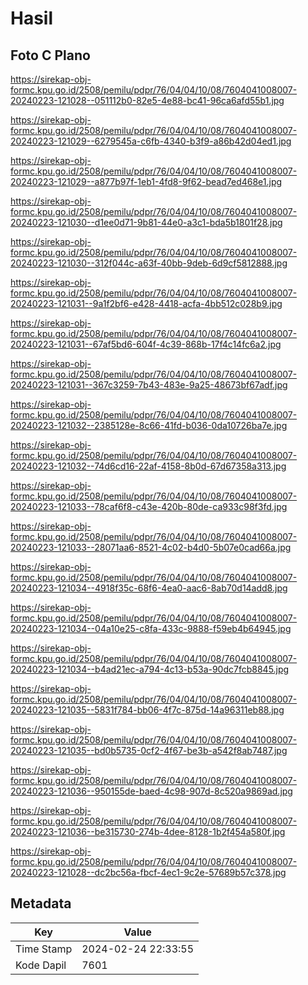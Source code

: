 # Hasil

## Foto C Plano

https://sirekap-obj-formc.kpu.go.id/2508/pemilu/pdpr/76/04/04/10/08/7604041008007-20240223-121028--051112b0-82e5-4e88-bc41-96ca6afd55b1.jpg

https://sirekap-obj-formc.kpu.go.id/2508/pemilu/pdpr/76/04/04/10/08/7604041008007-20240223-121029--6279545a-c6fb-4340-b3f9-a86b42d04ed1.jpg

https://sirekap-obj-formc.kpu.go.id/2508/pemilu/pdpr/76/04/04/10/08/7604041008007-20240223-121029--a877b97f-1eb1-4fd8-9f62-bead7ed468e1.jpg

https://sirekap-obj-formc.kpu.go.id/2508/pemilu/pdpr/76/04/04/10/08/7604041008007-20240223-121030--d1ee0d71-9b81-44e0-a3c1-bda5b1801f28.jpg

https://sirekap-obj-formc.kpu.go.id/2508/pemilu/pdpr/76/04/04/10/08/7604041008007-20240223-121030--312f044c-a63f-40bb-9deb-6d9cf5812888.jpg

https://sirekap-obj-formc.kpu.go.id/2508/pemilu/pdpr/76/04/04/10/08/7604041008007-20240223-121031--9a1f2bf6-e428-4418-acfa-4bb512c028b9.jpg

https://sirekap-obj-formc.kpu.go.id/2508/pemilu/pdpr/76/04/04/10/08/7604041008007-20240223-121031--67af5bd6-604f-4c39-868b-17f4c14fc6a2.jpg

https://sirekap-obj-formc.kpu.go.id/2508/pemilu/pdpr/76/04/04/10/08/7604041008007-20240223-121031--367c3259-7b43-483e-9a25-48673bf67adf.jpg

https://sirekap-obj-formc.kpu.go.id/2508/pemilu/pdpr/76/04/04/10/08/7604041008007-20240223-121032--2385128e-8c66-41fd-b036-0da10726ba7e.jpg

https://sirekap-obj-formc.kpu.go.id/2508/pemilu/pdpr/76/04/04/10/08/7604041008007-20240223-121032--74d6cd16-22af-4158-8b0d-67d67358a313.jpg

https://sirekap-obj-formc.kpu.go.id/2508/pemilu/pdpr/76/04/04/10/08/7604041008007-20240223-121033--78caf6f8-c43e-420b-80de-ca933c98f3fd.jpg

https://sirekap-obj-formc.kpu.go.id/2508/pemilu/pdpr/76/04/04/10/08/7604041008007-20240223-121033--28071aa6-8521-4c02-b4d0-5b07e0cad66a.jpg

https://sirekap-obj-formc.kpu.go.id/2508/pemilu/pdpr/76/04/04/10/08/7604041008007-20240223-121034--4918f35c-68f6-4ea0-aac6-8ab70d14add8.jpg

https://sirekap-obj-formc.kpu.go.id/2508/pemilu/pdpr/76/04/04/10/08/7604041008007-20240223-121034--04a10e25-c8fa-433c-9888-f59eb4b64945.jpg

https://sirekap-obj-formc.kpu.go.id/2508/pemilu/pdpr/76/04/04/10/08/7604041008007-20240223-121034--b4ad21ec-a794-4c13-b53a-90dc7fcb8845.jpg

https://sirekap-obj-formc.kpu.go.id/2508/pemilu/pdpr/76/04/04/10/08/7604041008007-20240223-121035--5831f784-bb06-4f7c-875d-14a96311eb88.jpg

https://sirekap-obj-formc.kpu.go.id/2508/pemilu/pdpr/76/04/04/10/08/7604041008007-20240223-121035--bd0b5735-0cf2-4f67-be3b-a542f8ab7487.jpg

https://sirekap-obj-formc.kpu.go.id/2508/pemilu/pdpr/76/04/04/10/08/7604041008007-20240223-121036--950155de-baed-4c98-907d-8c520a9869ad.jpg

https://sirekap-obj-formc.kpu.go.id/2508/pemilu/pdpr/76/04/04/10/08/7604041008007-20240223-121036--be315730-274b-4dee-8128-1b2f454a580f.jpg

https://sirekap-obj-formc.kpu.go.id/2508/pemilu/pdpr/76/04/04/10/08/7604041008007-20240223-121028--dc2bc56a-fbcf-4ec1-9c2e-57689b57c378.jpg


## Metadata

| Key        | Value               |
| ---------- | ------------------- |
| Time Stamp | 2024-02-24 22:33:55 |
| Kode Dapil | 7601                |



